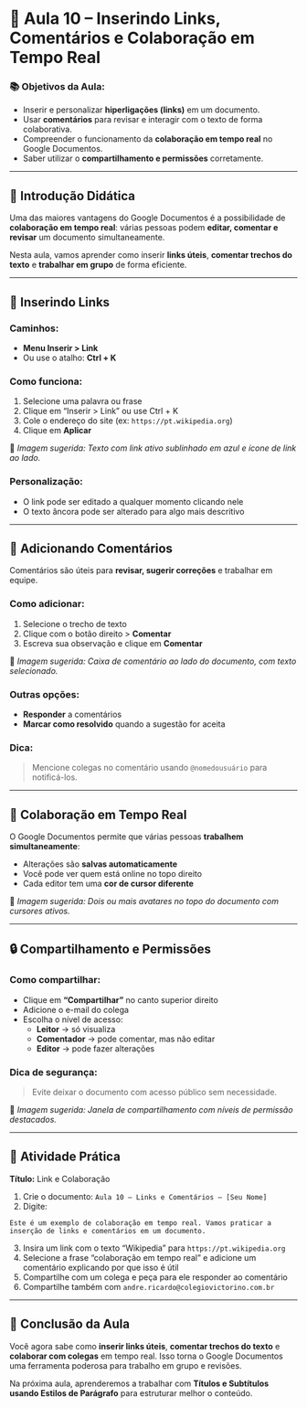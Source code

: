 # 🔗 Aula 10 – Inserindo Links, Comentários e Colaboração em Tempo Real

### 📚 Objetivos da Aula:
- Inserir e personalizar **hiperligações (links)** em um documento.
- Usar **comentários** para revisar e interagir com o texto de forma colaborativa.
- Compreender o funcionamento da **colaboração em tempo real** no Google Documentos.
- Saber utilizar o **compartilhamento e permissões** corretamente.

---

## 🧠 Introdução Didática

Uma das maiores vantagens do Google Documentos é a possibilidade de **colaboração em tempo real**: várias pessoas podem **editar, comentar e revisar** um documento simultaneamente.

Nesta aula, vamos aprender como inserir **links úteis**, **comentar trechos do texto** e **trabalhar em grupo** de forma eficiente.

---

## 🔗 Inserindo Links

### Caminhos:
- **Menu Inserir > Link**
- Ou use o atalho: **Ctrl + K**

### Como funciona:
1. Selecione uma palavra ou frase
2. Clique em “Inserir > Link” ou use Ctrl + K
3. Cole o endereço do site (ex: `https://pt.wikipedia.org`)
4. Clique em **Aplicar**

📸 *Imagem sugerida: Texto com link ativo sublinhado em azul e ícone de link ao lado.*

### Personalização:
- O link pode ser editado a qualquer momento clicando nele
- O texto âncora pode ser alterado para algo mais descritivo

---

## 💬 Adicionando Comentários

Comentários são úteis para **revisar, sugerir correções** e trabalhar em equipe.

### Como adicionar:
1. Selecione o trecho de texto
2. Clique com o botão direito > **Comentar**
3. Escreva sua observação e clique em **Comentar**

📸 *Imagem sugerida: Caixa de comentário ao lado do documento, com texto selecionado.*

### Outras opções:
- **Responder** a comentários
- **Marcar como resolvido** quando a sugestão for aceita

### Dica:
> Mencione colegas no comentário usando `@nomedousuário` para notificá-los.

---

## 👥 Colaboração em Tempo Real

O Google Documentos permite que várias pessoas **trabalhem simultaneamente**:
- Alterações são **salvas automaticamente**
- Você pode ver quem está online no topo direito
- Cada editor tem uma **cor de cursor diferente**

📸 *Imagem sugerida: Dois ou mais avatares no topo do documento com cursores ativos.*

---

## 🔒 Compartilhamento e Permissões

### Como compartilhar:
- Clique em **“Compartilhar”** no canto superior direito
- Adicione o e-mail do colega
- Escolha o nível de acesso:
  - **Leitor** → só visualiza
  - **Comentador** → pode comentar, mas não editar
  - **Editor** → pode fazer alterações

### Dica de segurança:
> Evite deixar o documento com acesso público sem necessidade.

📸 *Imagem sugerida: Janela de compartilhamento com níveis de permissão destacados.*

---

## 🧪 Atividade Prática

**Título:** Link e Colaboração

1. Crie o documento: `Aula 10 – Links e Comentários – [Seu Nome]`
2. Digite:
```
Este é um exemplo de colaboração em tempo real. Vamos praticar a inserção de links e comentários em um documento.
```
3. Insira um link com o texto “Wikipedia” para `https://pt.wikipedia.org`
4. Selecione a frase “colaboração em tempo real” e adicione um comentário explicando por que isso é útil
5. Compartilhe com um colega e peça para ele responder ao comentário
6. Compartilhe também com `andre.ricardo@colegiovictorino.com.br`

---

## 🎯 Conclusão da Aula

Você agora sabe como **inserir links úteis**, **comentar trechos do texto** e **colaborar com colegas** em tempo real. Isso torna o Google Documentos uma ferramenta poderosa para trabalho em grupo e revisões.

Na próxima aula, aprenderemos a trabalhar com **Títulos e Subtítulos usando Estilos de Parágrafo** para estruturar melhor o conteúdo.